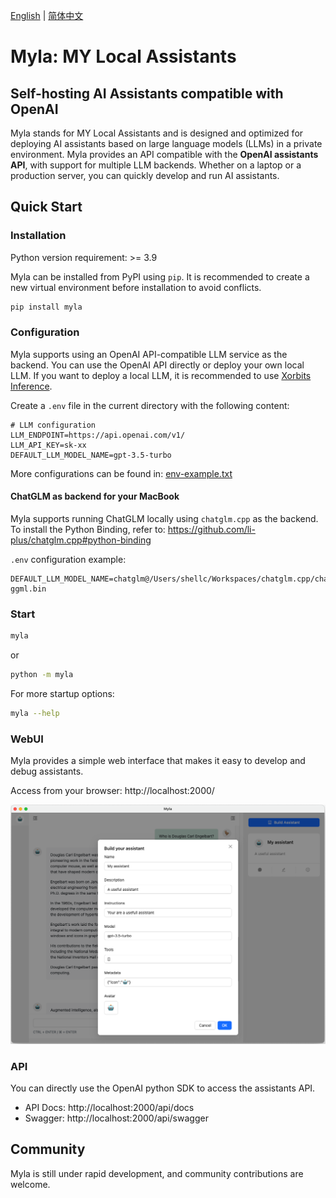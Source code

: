 [English](README.md) | [简体中文](README_zh_CN.md)

# Myla: MY Local Assistants

## Self-hosting AI Assistants compatible with OpenAI

Myla stands for MY Local Assistants and is designed and optimized for deploying AI assistants based on large language models (LLMs) in a private environment. Myla provides an API compatible with the **OpenAI assistants API**, with support for multiple LLM backends. Whether on a laptop or a production server, you can quickly develop and run AI assistants.

## Quick Start
### Installation

Python version requirement: >= 3.9

Myla can be installed from PyPI using `pip`. It is recommended to create a new virtual environment before installation to avoid conflicts.

```bash
pip install myla
```

### Configuration

Myla supports using an OpenAI API-compatible LLM service as the backend. You can use the OpenAI API directly or deploy your own local LLM. If you want to deploy a local LLM, it is recommended to use [Xorbits Inference](https://github.com/xorbitsai/inference).

Create a `.env` file in the current directory with the following content:

```
# LLM configuration
LLM_ENDPOINT=https://api.openai.com/v1/
LLM_API_KEY=sk-xx
DEFAULT_LLM_MODEL_NAME=gpt-3.5-turbo
```

More configurations can be found in: [env-example.txt](env-example.txt)

#### ChatGLM as backend for your MacBook

Myla supports running ChatGLM locally using `chatglm.cpp` as the backend. To install the Python Binding, refer to: https://github.com/li-plus/chatglm.cpp#python-binding 

`.env` configuration example:

```
DEFAULT_LLM_MODEL_NAME=chatglm@/Users/shellc/Workspaces/chatglm.cpp/chatglm-ggml.bin
```

### Start

```bash
myla
```

or

```bash
python -m myla
```

For more startup options:
```bash
myla --help
```

### WebUI

Myla provides a simple web interface that makes it easy to develop and debug assistants.

Access from your browser: http://localhost:2000/

![Screenshot](webui/static/images/screenshot.png)

### API

You can directly use the OpenAI python SDK to access the assistants API.

* API Docs: http://localhost:2000/api/docs
* Swagger: http://localhost:2000/api/swagger


## Community

Myla is still under rapid development, and community contributions are welcome.